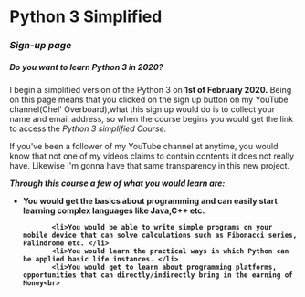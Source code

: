<!DOCTYPE! html>
<html>
  <head>
    <title>Python 3 Simplified Course (Chel' Overboard) Sign up</title>
    <body>
      <script src="https://kwes.io/js/kwes.js"></script>
      <h1>Python 3 Simplified</h1>
      <h3><em>Sign-up page</em></h3>
      <div class="div1"><h5>Do you want to learn Python 3 in 2020?</h5></div>
      <p>I begin a simplified version of the Python 3 on <b>1st of February 2020.</b>
        Being on this page means that you clicked on the sign up button on my YouTube channel(Chel' Overboard),what this sign up would do is to collect your name and email address, so when the course begins you would get the link to access the <i>Python 3 simplified Course.</i></p>
      <p>If you've been a follower of my YouTube channel at anytime, you would know that not one of my videos claims to contain contents it does not really have. Likewise I'm gonna have that same transparency in this new project.</p>
       <p><b><em>Through this course a few of what you would learn are:</em>
         <ul>
           <li>You would get the basics about programming and can easily start learning complex languages like Java,C++ etc. </li>
           
           <li>You would be able to write simple programs on your mobile device that can solve calculations such as Fibonacci series, Palindrome etc. </li>
           <li>You would learn the practical ways in which Python can be applied basic life instances. </li>
           <li>You would get to learn about programming platforms, opportunities that can directly/indirectly bring in the earning of Money<br>
